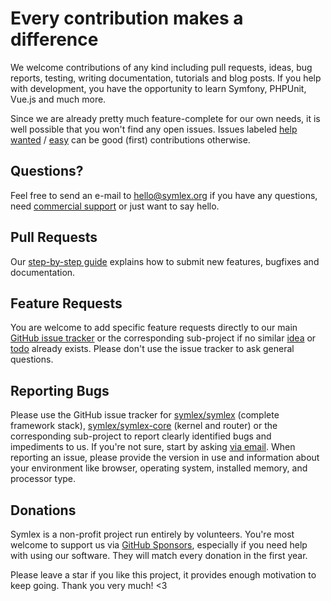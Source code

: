 # Every contribution makes a difference

We welcome contributions of any kind including pull requests, ideas, bug reports,
testing, writing documentation, tutorials and blog posts. If you help with development,
you have the opportunity to learn Symfony, PHPUnit, Vue.js and much more.

Since we are already pretty much feature-complete for our own needs, it is well possible that you won't find any open issues.
Issues labeled [help wanted](https://github.com/symlex/symlex/labels/help%20wanted) /
[easy](https://github.com/symlex/symlex/labels/easy) can be good (first) contributions otherwise.

## Questions? ##

Feel free to send an e-mail to [hello@symlex.org](mailto:hello@symlex.org) if you have any questions, 
need [commercial support](https://blog.liquidbytes.net/contact/) or just want to say hello.

## Pull Requests ##

Our [step-by-step guide](https://github.com/symlex/symlex/wiki/Pull-Requests) explains how to submit new features, bugfixes and documentation.

## Feature Requests ##

You are welcome to add specific feature requests directly to our main [GitHub issue tracker](https://github.com/symlex/symlex/issues)
or the corresponding sub-project if no similar [idea](https://github.com/symlex/symlex/labels/idea)
or [todo](https://github.com/symlex/symlex/labels/todo) already exists.
Please don't use the issue tracker to ask general questions.

## Reporting Bugs ##

Please use the GitHub issue tracker for [symlex/symlex](https://github.com/symlex/symlex/issues) (complete framework stack), 
[symlex/symlex-core](https://github.com/symlex/symlex-core/issues) (kernel and router) 
or the corresponding sub-project to report clearly identified bugs and impediments to us.
If you're not sure, start by asking [via email](mailto:hello@symlex.org).
When reporting an issue, please provide the version in use and information about your environment like browser, operating system, installed memory, and processor type.

## Donations ##

Symlex is a non-profit project run entirely by volunteers. You're most welcome to support us via 
[GitHub Sponsors](https://github.com/sponsors/lastzero), especially if you need help with using our software.
They will match every donation in the first year.

Please leave a star if you like this project, it provides enough motivation to keep going. Thank you very much! <3
